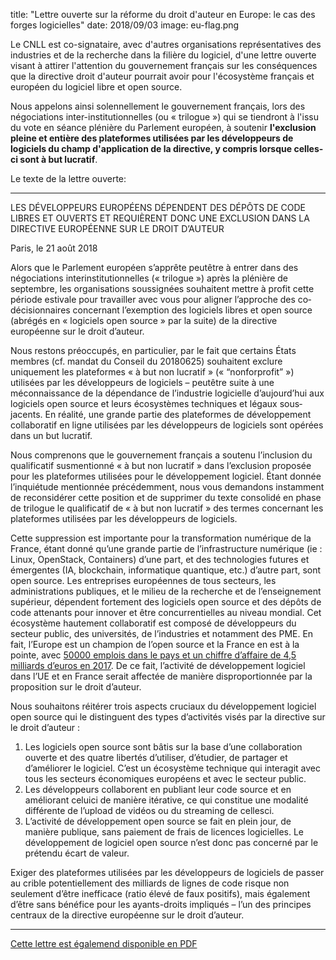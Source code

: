 title: "Lettre ouverte sur la réforme du droit d'auteur en Europe: le cas des forges logicielles"
date: 2018/09/03
image: eu-flag.png

Le CNLL est co-signataire, avec d'autres organisations représentatives des industries et de la recherche dans la filière du logiciel, d'une lettre ouverte visant à attirer l'attention du gouvernement français sur les conséquences que la directive droit d'auteur pourrait avoir pour l'écosystème français et européen du logiciel libre et open source.

Nous appelons ainsi solennellement le gouvernement français, lors des négociations inter-institutionnelles (ou « trilogue ») qui se tiendront à l'issu du vote en séance plénière du Parlement européen, à soutenir **l'exclusion pleine et entière des plateformes utilisées par les développeurs de logiciels du champ d'application de la directive, y compris lorsque celles-ci sont à but lucratif**.

Le texte de la lettre ouverte:

---

LES DÉVELOPPEURS EUROPÉENS DÉPENDENT DES DÉPÔTS DE CODE LIBRES ET OUVERTS ET REQUIÈRENT DONC UNE EXCLUSION DANS LA DIRECTIVE EUROPÉENNE SUR LE DROIT D’AUTEUR

Paris, le 21 août 2018

Alors que le Parlement européen s’apprête peut­être à entrer dans des négociations inter­institutionnelles (« trilogue ») après la plénière de septembre, les organisations soussignées souhaitent mettre à profit cette période estivale pour travailler avec vous pour aligner l’approche des co­décisionnaires concernant l’exemption des logiciels libres et open source (abrégés en « logiciels open source » par la suite) de la directive européenne sur le droit d’auteur.

Nous restons préoccupés, en particulier, par le fait que certains États membres (cf. mandat du Conseil du 2018­06­25) souhaitent exclure uniquement les plateformes « à but non lucratif » (« “non­for­profit” ») utilisées par les développeurs de logiciels – peut­être suite à une méconnaissance de la dépendance de l’industrie logicielle d’aujourd’hui aux logiciels open source et leurs écosystèmes techniques et légaux sous­jacents. En réalité, une grande partie des plateformes de développement collaboratif en ligne utilisées par les développeurs de logiciels sont opérées dans un but lucratif.

Nous comprenons que le gouvernement français a soutenu l’inclusion du qualificatif susmentionné « à but non lucratif » dans l’exclusion proposée pour les plateformes utilisées pour le développement logiciel. Étant donnée l’inquiétude mentionnée précédemment, nous vous demandons instamment de reconsidérer cette position et de supprimer du texte consolidé en phase de trilogue le qualificatif de « à but non lucratif » des termes concernant les plateformes utilisées par les développeurs de logiciels.

Cette suppression est importante pour la transformation numérique de la France, étant donné qu’une grande partie de l’infrastructure numérique (ie : Linux, OpenStack, Containers) d’une part, et des technologies futures et émergentes (IA, blockchain, informatique quantique, etc.) d’autre part, sont open source. Les entreprises européennes de tous secteurs, les administrations publiques, et le milieu de la recherche et de l’enseignement supérieur, dépendent fortement des logiciels open source et des dépôts de code attenants pour innover et être concurrentielles au niveau mondial. Cet écosystème hautement collaboratif est composé de développeurs du secteur public, des universités, de l’industries et notamment des PME. En fait, l’Europe est un champion de l’open source et la France en est à la pointe, avec [50000 emplois dans le pays et un chiffre d’affaire de 4,5 milliards d’euros en 2017](/news/resultats-enquete-annuelle-2017/). De ce fait, l’activité de développement logiciel dans l’UE et en France serait affectée de manière disproportionnée par la proposition sur le droit d’auteur.

Nous souhaitons réitérer trois aspects cruciaux du développement logiciel open source qui le distinguent des types d’activités visés par la directive sur le droit d’auteur :

1. Les logiciels open source sont bâtis sur la base d’une collaboration ouverte et des quatre libertés d’utiliser, d’étudier, de partager et d’améliorer le logiciel. C’est un écosystème technique qui interagit avec tous les secteurs économiques européens et avec le secteur public.
2. Les développeurs collaborent en publiant leur code source et en améliorant celui­ci de manière itérative, ce qui constitue une modalité différente de l’upload de vidéos ou du streaming de celles­ci.
3. L’activité de développement open source se fait en plein jour, de manière publique, sans paiement de frais de licences logicielles. Le développement de logiciel open source n’est donc pas concerné par le prétendu écart de valeur.

Exiger des plateformes utilisées par les développeurs de logiciels de passer au crible potentiellement des milliards de lignes de code risque non seulement d’être inefficace (ratio élevé de faux positifs), mais également d’être sans bénéfice pour les ayants­-droits impliqués – l’un des principes centraux de la directive européenne sur le droit d’auteur.

---

[Cette lettre est égalemend disponible en PDF](/static/pdf/lettre-directive-copyright.pdf)

